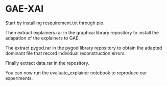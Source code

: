 # GAE-XAI

Start by installing resquirement.txt through pip.

Then extract explainers.rar in the graphxai library repository to install the adapation of the explainers to GAE.

The extract pygod.rar in the pygod library repository to obtain the adapted dominant file that record individual reconstruction errors.

Finally extract data.rar in the repository.

You can now run the evaluate_explainer notebook to reproduce our experiments.
